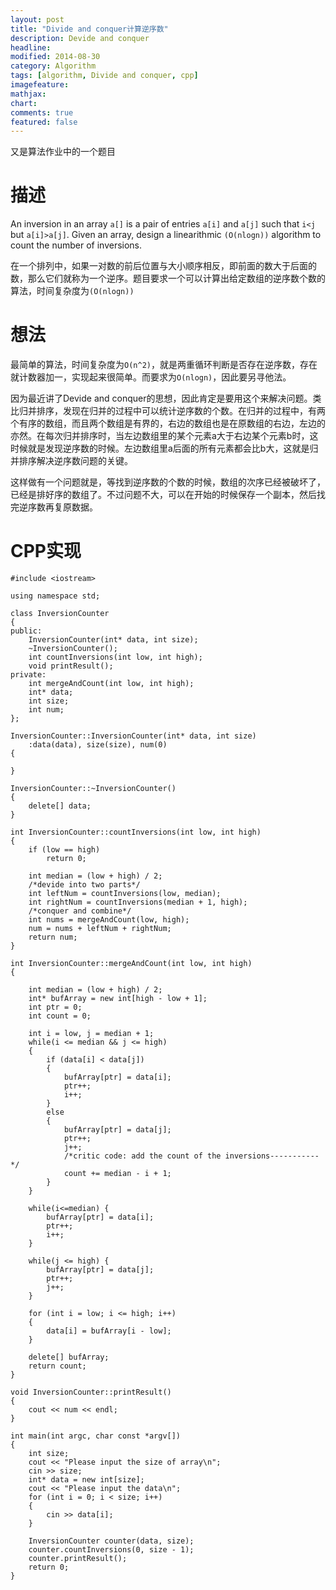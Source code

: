 ```yaml
---
layout: post
title: "Divide and conquer计算逆序数"
description: Devide and conquer
headline: 
modified: 2014-08-30
category: Algorithm
tags: [algorithm, Divide and conquer, cpp]
imagefeature: 
mathjax: 
chart: 
comments: true
featured: false
---
```


又是算法作业中的一个题目

# 描述

An inversion in an array `a[]` is a pair of entries `a[i]` and `a[j]` such that `i<j` but `a[i]>a[j]`. Given an array, design a linearithmic `(O(nlogn))` algorithm to count the number of inversions.

在一个排列中，如果一对数的前后位置与大小顺序相反，即前面的数大于后面的数，那么它们就称为一个逆序。题目要求一个可以计算出给定数组的逆序数个数的算法，时间复杂度为`(O(nlogn))`

# 想法

最简单的算法，时间复杂度为`O(n^2)`，就是两重循环判断是否存在逆序数，存在就计数器加一，实现起来很简单。而要求为`O(nlogn)`，因此要另寻他法。

因为最近讲了Devide and conquer的思想，因此肯定是要用这个来解决问题。类比归并排序，发现在归并的过程中可以统计逆序数的个数。在归并的过程中，有两个有序的数组，而且两个数组是有界的，右边的数组也是在原数组的右边，左边的亦然。在每次归并排序时，当左边数组里的某个元素a大于右边某个元素b时，这时候就是发现逆序数的时候。左边数组里a后面的所有元素都会比b大，这就是归并排序解决逆序数问题的关键。

这样做有一个问题就是，等找到逆序数的个数的时候，数组的次序已经被破坏了，已经是排好序的数组了。不过问题不大，可以在开始的时候保存一个副本，然后找完逆序数再复原数据。

# CPP实现
	#include <iostream>

	using namespace std;

	class InversionCounter
	{
	public:
		InversionCounter(int* data, int size);
		~InversionCounter();
		int countInversions(int low, int high);
		void printResult();
	private:
		int mergeAndCount(int low, int high);
		int* data;
		int size;
		int num;
	};

	InversionCounter::InversionCounter(int* data, int size)
		:data(data), size(size), num(0)
	{

	}

	InversionCounter::~InversionCounter()
	{
		delete[] data;
	}

	int InversionCounter::countInversions(int low, int high)
	{
		if (low == high)
			return 0;

		int median = (low + high) / 2;
		/*devide into two parts*/
		int leftNum = countInversions(low, median);
		int rightNum = countInversions(median + 1, high);
		/*conquer and combine*/
		int nums = mergeAndCount(low, high);
		num = nums + leftNum + rightNum;
		return num;
	}

	int InversionCounter::mergeAndCount(int low, int high)
	{

		int median = (low + high) / 2;
		int* bufArray = new int[high - low + 1];
		int ptr = 0;
		int count = 0;

		int i = low, j = median + 1;
		while(i <= median && j <= high) 
		{
		    if (data[i] < data[j])
		    {
		    	bufArray[ptr] = data[i];
		    	ptr++;
		    	i++;
		    }
		    else
		    {
		    	bufArray[ptr] = data[j];
		    	ptr++;
		    	j++;
		    	/*critic code: add the count of the inversions-----------*/
		    	count += median - i + 1;
		    }
		}

		while(i<=median) {
		    bufArray[ptr] = data[i];
		    ptr++;
		    i++;
		}

		while(j <= high) {
		    bufArray[ptr] = data[j];
		    ptr++;
		    j++;
		}

		for (int i = low; i <= high; i++)
		{
			data[i] = bufArray[i - low];
		}

		delete[] bufArray;
		return count;
	}

	void InversionCounter::printResult()
	{
		cout << num << endl;
	}

	int main(int argc, char const *argv[])
	{
		int size;
		cout << "Please input the size of array\n";
		cin >> size;
		int* data = new int[size];
		cout << "Please input the data\n";
		for (int i = 0; i < size; i++)
		{
			cin >> data[i];
		}

		InversionCounter counter(data, size);
		counter.countInversions(0, size - 1);
		counter.printResult();
		return 0;
	}